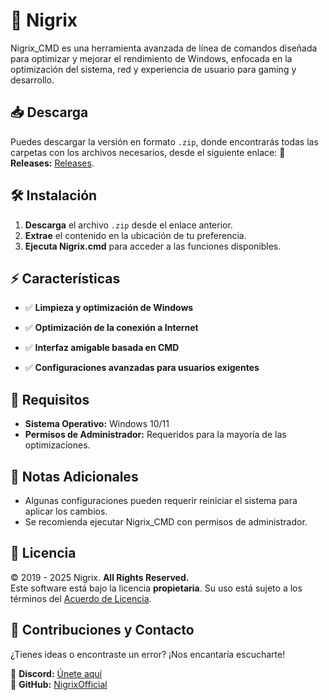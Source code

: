 # 🚀 Nigrix 

Nigrix_CMD es una herramienta avanzada de línea de comandos diseñada para optimizar y mejorar el rendimiento de Windows, enfocada en la optimización del sistema, red y experiencia de usuario para gaming y desarrollo.

## 📥 Descarga

Puedes descargar la versión en formato `.zip`, donde encontrarás todas las carpetas con los archivos necesarios, desde el siguiente enlace:
📌 **Releases:** [Releases](https://github.com/NigrixOfficial/.github/releases/tag/Nigrix_CMD).   

## 🛠️ Instalación

1. **Descarga** el archivo `.zip` desde el enlace anterior.
2. **Extrae** el contenido en la ubicación de tu preferencia.
3. **Ejecuta Nigrix.cmd** para acceder a las funciones disponibles.

## ⚡ Características

- ✅ **Limpieza y optimización de Windows**

- ✅ **Optimización de la conexión a Internet**
- ✅ **Interfaz amigable basada en CMD**
- ✅ **Configuraciones avanzadas para usuarios exigentes**

## 📌 Requisitos

- **Sistema Operativo:** Windows 10/11
- **Permisos de Administrador:** Requeridos para la mayoría de las optimizaciones.

## 📝 Notas Adicionales

- Algunas configuraciones pueden requerir reiniciar el sistema para aplicar los cambios.
- Se recomienda ejecutar Nigrix_CMD con permisos de administrador.

## 🛑 Licencia  

© 2019 - 2025 Nigrix. **All Rights Reserved.**  
Este software está bajo la licencia **propietaria**. Su uso está sujeto a los términos del [Acuerdo de Licencia](https://github.com/NigrixOfficial/Nigrix_CMD/blob/main/LICENSE).  

## 👥 Contribuciones y Contacto  

¿Tienes ideas o encontraste un error? ¡Nos encantaría escucharte!  

📌 **Discord:** [Únete aquí](https://discord.gg/MvZV9VkuNY)  
📌 **GitHub:** [NigrixOfficial](https://github.com/NigrixOfficial)  
